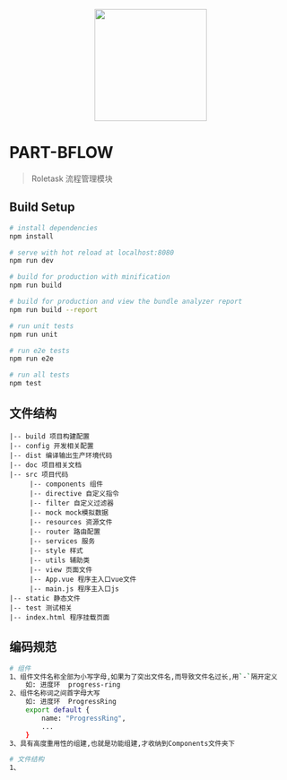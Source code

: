 <p align="center">
    <a href="https://www.roletask.com">
        <img width="200" src="http://www.roletask.com/img/1234.png">
    </a>
</p>

# PART-BFLOW

> Roletask 流程管理模块

## Build Setup

``` bash
# install dependencies
npm install

# serve with hot reload at localhost:8080
npm run dev

# build for production with minification
npm run build

# build for production and view the bundle analyzer report
npm run build --report

# run unit tests
npm run unit

# run e2e tests
npm run e2e

# run all tests
npm test
```

## 文件结构
```
|-- build 项目构建配置
|-- config 开发相关配置
|-- dist 编译输出生产环境代码
|-- doc 项目相关文档
|-- src 项目代码
     |-- components 组件
	 |-- directive 自定义指令
	 |-- filter 自定义过滤器
     |-- mock mock模拟数据
	 |-- resources 资源文件
	 |-- router 路由配置
	 |-- services 服务
	 |-- style 样式
	 |-- utils 辅助类
	 |-- view 页面文件
	 |-- App.vue 程序主入口vue文件
	 |-- main.js 程序主入口js
|-- static 静态文件
|-- test 测试相关
|-- index.html 程序挂载页面

```

## 编码规范
``` bash
# 组件
1、组件文件名称全部为小写字母,如果为了突出文件名,而导致文件名过长,用`-`隔开定义
	如: 进度环  progress-ring
2、组件名称词之间首字母大写
	如: 进度环  ProgressRing
	export default {
    	name: "ProgressRing",
		...
	}
3、具有高度重用性的组建,也就是功能组建,才收纳到Components文件夹下

# 文件结构
1、
   
```